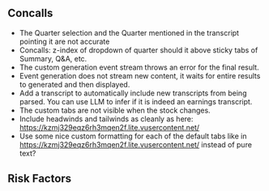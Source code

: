 ## Concalls

- The Quarter selection and the Quarter mentioned in the transcript pointing it are not accurate
- Concalls: z-index of dropdown of quarter should it above sticky tabs of Summary, Q&A, etc.
- The custom generation event stream throws an error for the final result.
- Event generation does not stream new content, it waits for entire results to generated and then displayed.
- Add a transcript to automatically include new transcripts from being parsed. You can use LLM to infer if it is indeed an earnings transcript.
- The custom tabs are not visible when the stock changes.
- Include headwinds and tailwinds as cleanly as here: https://kzmj329eqz6rh3mqen2f.lite.vusercontent.net/
- Use some nice custom formatting for each of the default tabs like in https://kzmj329eqz6rh3mqen2f.lite.vusercontent.net/ instead of pure text?

## Risk Factors
